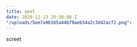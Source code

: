 ```yaml
---
title: yeet
date: 2020-12-13 20:30:00 Z
"/uploads/5ee7a96185a44b79aeb34a2c3d42acf2.png": 
---
```


screet